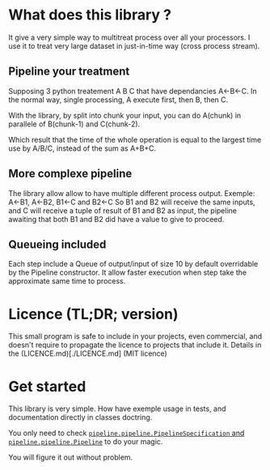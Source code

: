 # What does this library ?
It give a very simple way to multitreat process over all your processors.
I use it to treat very large dataset in just-in-time way (cross process stream).

## Pipeline your treatment
Supposing 3 python treatement A B C that have dependancies A←B←C.
In the normal way, single processing, A execute first, then B, then C.

With the library, by split into chunk your input, you can do A(chunk) in parallele of B(chunk-1) and C(chunk-2).

Which result that the time of the whole operation is equal to the largest time use by A/B/C, instead of the sum as A+B+C.

## More complexe pipeline
The library allow allow to have multiple different process output.
Exemple: A←B1, A←B2, B1←C and B2←C
So B1 and B2 will receive the same inputs, and C will receive a tuple of result of B1 and B2 as input, the pipeline awaiting that both
B1 and B2 did have a value to give to proceed.

## Queueing included
Each step include a Queue of output/input of size 10 by default overridable by the Pipeline constructor.
It allow faster execution when step take the approximate same time to process.

# Licence (TL;DR; version)
This small program is safe to include in your projects, even commercial, and doesn't require to propagate the licence to projects that include it.
Details in the (LICENCE.md)[./LICENCE.md] (MIT licence)

# Get started
This library is very simple.
How have exemple usage in tests, and documentation directly in classes doctring.

You only need to check [`pipeline.pipeline.PipelineSpecification` and `pipeline.pipeline.Pipeline`](https://github.com/turing-system/pipeline/blob/master/src/pipeline/pipeline.py) to do your magic.

You will figure it out without problem.
